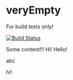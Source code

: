 # veryEmpty
For build tests only!



[![Build Status](https://elbrenn.visualstudio.com/github/_apis/build/status/github-CI%20(1)?branchName=master)](https://elbrenn.visualstudio.com/github/_build/latest?definitionId=56?branchName=master)


Some content!!!
Hi!
Hello!


abc

hi!

